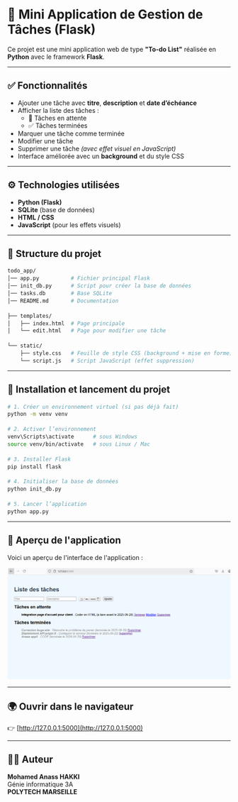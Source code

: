 # 📝 Mini Application de Gestion de Tâches (Flask)

Ce projet est une mini application web de type **"To-do List"** réalisée en **Python** avec le framework **Flask**.

---

## ✅ Fonctionnalités

- Ajouter une tâche avec **titre**, **description** et **date d’échéance**
- Afficher la liste des tâches :
  - 📌 Tâches en attente  
  - ✅ Tâches terminées
- Marquer une tâche comme terminée
- Modifier une tâche
- Supprimer une tâche *(avec effet visuel en JavaScript)*
- Interface améliorée avec un **background** et du style CSS

---

## ⚙️ Technologies utilisées

- **Python (Flask)**
- **SQLite** (base de données)
- **HTML / CSS**
- **JavaScript** (pour les effets visuels)

---

## 📂 Structure du projet

```bash
todo_app/
│── app.py          # Fichier principal Flask
│── init_db.py      # Script pour créer la base de données
│── tasks.db        # Base SQLite
│── README.md       # Documentation

├── templates/
│   ├── index.html  # Page principale
│   └── edit.html   # Page pour modifier une tâche

└── static/
    ├── style.css   # Feuille de style CSS (background + mise en forme)
    └── script.js   # Script JavaScript (effet suppression)
```

---

## 🚀 Installation et lancement du projet

```bash
# 1. Créer un environnement virtuel (si pas déjà fait)
python -m venv venv

# 2. Activer l’environnement
venv\Scripts\activate      # sous Windows
source venv/bin/activate   # sous Linux / Mac

# 3. Installer Flask
pip install flask

# 4. Initialiser la base de données
python init_db.py

# 5. Lancer l’application
python app.py
```

---

## 📸 Aperçu de l'application

Voici un aperçu de l'interface de l'application :

![Interface de l'application](screenshots/interface.png)

---

## 🌍 Ouvrir dans le navigateur

👉 [http://127.0.0.1:5000](http://127.0.0.1:5000)

---

## 👨‍💻 Auteur

**Mohamed Anass HAKKI**  
Génie informatique 3A  
**POLYTECH MARSEILLE**
